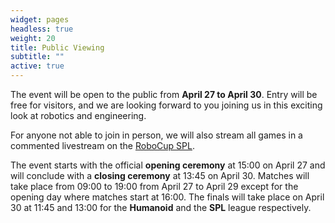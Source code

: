 ```yaml
---
widget: pages
headless: true
weight: 20
title: Public Viewing
subtitle: ""
active: true
---
```


The event will be open to the public from **April 27 to April 30**.
Entry will be free for visitors, and we are looking forward to you joining us in this exciting look at robotics and engineering.

For anyone not able to join in person, we will also stream all games in a commented livestream on the [RoboCup SPL](https://www.youtube.com/@RoboCupSPL).

The event starts with the official **opening ceremony** at 15:00 on April 27 and will conclude with a **closing ceremony** at 13:45 on April 30.
Matches will take place from 09:00 to 19:00 from April 27 to April 29 except for the opening day where matches start at 16:00. The finals will take place on April 30 at 11:45 and 13:00 for the **Humanoid** and the **SPL** league respectively.
